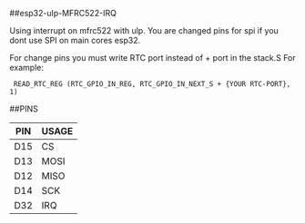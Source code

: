 ##esp32-ulp-MFRC522-IRQ

Using interrupt on mfrc522 with ulp.
You are changed pins for spi if you dont use SPI on main cores esp32.


For change pins you must write RTC port instead of + port in the stack.S
For example:

`
READ_RTC_REG (RTC_GPIO_IN_REG, RTC_GPIO_IN_NEXT_S + {YOUR RTC-PORT}, 1)`

##PINS

| PIN  | USAGE |
| ------------- | ------------- |
| D15  | CS  |
| D13  | MOSI  |
| D12  | MISO  |
| D14  | SCK  |
| D32  | IRQ  |
